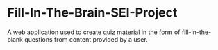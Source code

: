 # Fill-In-The-Brain-SEI-Project
A web application used to create quiz material in the form of fill-in-the-blank questions from content provided by a user. 
